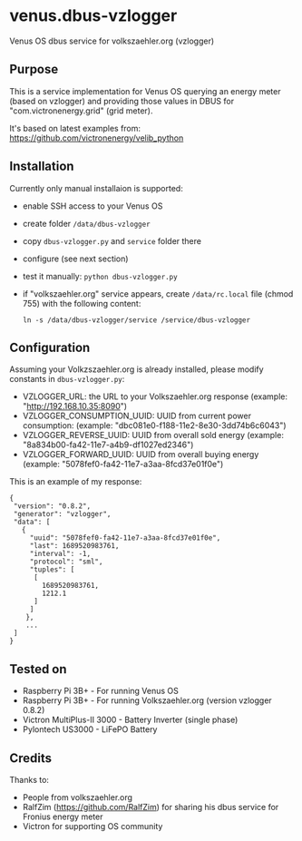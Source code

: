 # venus.dbus-vzlogger

Venus OS dbus service for volkszaehler.org (vzlogger)

## Purpose

This is a service implementation for Venus OS querying an energy meter (based on vzlogger) and providing those values in DBUS for
"com.victronenergy.grid" (grid meter).

It's based on latest examples from: https://github.com/victronenergy/velib_python

## Installation

Currently only manual installaion is supported:

* enable SSH access to your Venus OS
* create folder `/data/dbus-vzlogger`
* copy `dbus-vzlogger.py` and `service` folder there
* configure (see next section)
* test it manually: `python dbus-vzlogger.py`
* if "volkszaehler.org" service appears, create `/data/rc.local` file (chmod 755) with the following content:

      ln -s /data/dbus-vzlogger/service /service/dbus-vzlogger

## Configuration

Assuming your Volkzszaehler.org is already installed, please modify constants in `dbus-vzlogger.py`:

* VZLOGGER_URL: the URL to your Volkszaehler.org response (example: "http://192.168.10.35:8090")
* VZLOGGER_CONSUMPTION_UUID: UUID from current power consumption: (example: "dbc081e0-f188-11e2-8e30-3dd74b6c6043")
* VZLOGGER_REVERSE_UUID: UUID from overall sold energy (example: "8a834b00-fa42-11e7-a4b9-df1027ed2346")
* VZLOGGER_FORWARD_UUID: UUID from overall buying energy (example: "5078fef0-fa42-11e7-a3aa-8fcd37e01f0e")

This is an example of my response:

    {
     "version": "0.8.2",
     "generator": "vzlogger",
     "data": [
       {
         "uuid": "5078fef0-fa42-11e7-a3aa-8fcd37e01f0e",
         "last": 1689520983761,
         "interval": -1,
         "protocol": "sml",
         "tuples": [
          [
            1689520983761,
            1212.1
          ]
         ]
        },
        ...
     ] 
    }

## Tested on

* Raspberry Pi 3B+ - For running Venus OS
* Raspberry Pi 3B+ - For running Volkszaehler.org (version vzlogger 0.8.2)
* Victron MultiPlus-II 3000 - Battery Inverter (single phase)
* Pylontech US3000 - LiFePO Battery

## Credits

Thanks to:

* People from volkszaehler.org
* RalfZim (https://github.com/RalfZim) for sharing his dbus service for Fronius energy meter
* Victron for supporting OS community